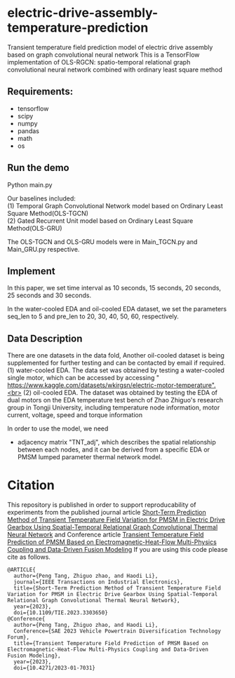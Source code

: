 # electric-drive-assembly-temperature-prediction
Transient temperature field prediction model of electric drive assembly based on graph convolutional neural network
This is a TensorFlow implementation of OLS-RGCN: spatio-temporal relational graph convolutional neural network combined with ordinary least square method

## Requirements:
* tensorflow
* scipy
* numpy
* pandas
* math
* os

## Run the demo
Python main.py

Our baselines included: <br>
(1) Temporal Graph Convolutional Network model based on Ordinary Least Square Method(OLS-TGCN)<br>
(2) Gated Recurrent Unit model based on Ordinary Least Square Method(OLS-GRU)<br>

The OLS-TGCN and OLS-GRU models were in Main_TGCN.py and Main_GRU.py respective.


## Implement
In this paper, we set time interval as 10 seconds, 15 seconds, 20 seconds, 25 seconds and 30 seconds.

In the water-cooled EDA and oil-cooled EDA dataset, we set the parameters seq_len to 5 and pre_len to 20, 30, 40, 50, 60, respectively.

## Data Description
There are one datasets in the data fold, Another oil-cooled dataset is being supplemented for further testing and can be contacted by email if required.<br>
(1)  water-cooled EDA. The data set was obtained by testing a water-cooled single motor, which can be accessed by accessing " https://www.kaggle.com/datasets/wkirgsn/electric-motor-temperature".<br>
(2) oil-cooled EDA. The dataset was obtained by testing the EDA of dual motors on the EDA temperature test bench of Zhao Zhiguo's research group in Tongji University, including temperature node information, motor current, voltage, speed and torque information

In order to use the model, we need
* adjacency matrix "TNT_adj", which describes the spatial relationship between each nodes,  and it can be derived from a specific EDA or PMSM lumped parameter thermal network model.

# Citation
This repository is published in order to support reproducability of experiments from the published journal article [Short-Term Prediction Method of Transient Temperature Field Variation for PMSM in Electric Drive Gearbox Using Spatial-Temporal Relational Graph Convolutional Thermal Neural Network](https://ieeexplore.ieee.org/document/10232897) and Conference article [Transient Temperature Field Prediction of PMSM Based on Electromagnetic-Heat-Flow Multi-Physics Coupling and Data-Driven Fusion Modeling](https://saemobilus.sae.org/content/2023-01-7031/)
If you are using this code please cite as follows.
```
@ARTICLE{
  author={Peng Tang, Zhiguo zhao, and Haodi Li},
  journal={IEEE Transactions on Industrial Electronics}, 
  title={Short-Term Prediction Method of Transient Temperature Field Variation for PMSM in Electric Drive Gearbox Using Spatial-Temporal Relational Graph Convolutional Thermal Neural Network}, 
  year={2023},
  doi={10.1109/TIE.2023.3303650}
@Conference{
  author={Peng Tang, Zhiguo zhao, and Haodi Li},
  Conference={SAE 2023 Vehicle Powertrain Diversification Technology Forum}, 
  title={Transient Temperature Field Prediction of PMSM Based on Electromagnetic-Heat-Flow Multi-Physics Coupling and Data-Driven Fusion Modeling}, 
  year={2023},
  doi={10.4271/2023-01-7031}
